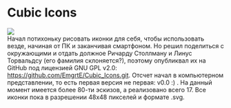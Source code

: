 # Cubic Icons
<img src='https://www.linux.org.ru/gallery/11565352-med.jpg'></img><br/>
Начал потихоньку рисовать иконки для себя, чтобы использовать везде, начиная от ПК и заканчивая смартфоном. Но решил поделиться с окружающими и отдать должное Ричарду Столлману и Линус Торвальдсу (его фамилия склоняется?), поэтому опубликвал их на GitHub под лицензией GNU GPL v2.0: https://github.com/EmgrtE/Cubic_Icons.git. Отсчет начал в компьютерном представлении, то есть первая версия не первая: v0.0 :) .
На данный момент имеется более 80-ти эскизов, а реализовано всего 17. Все иконки пока в разрешении 48х48 пикселей и формате .svg.
